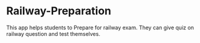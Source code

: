 # Railway-Preparation
This app helps students to Prepare for railway exam. They can give quiz on railway question and  test themselves.
